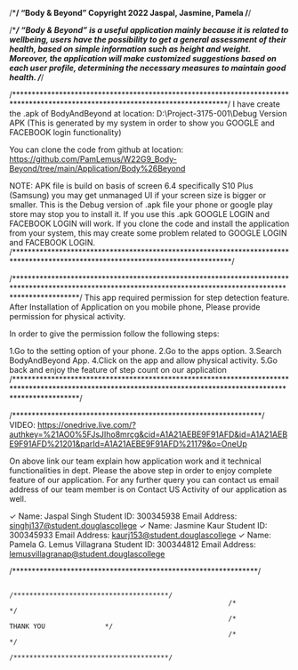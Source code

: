 /*************************************************************************************************************************/
“Body & Beyond”
Copyright 2022 Jaspal, Jasmine, Pamela
/************************************************************************************************************************/



/************************************************************************************************************************/
“Body & Beyond” is a useful application mainly because it is related to wellbeing, users have the possibility to get a 
general assessment of their health, based on simple information such as height and weight. Moreover, the application 
will make customized suggestions based on each user profile, determining the necessary measures to maintain good 
health.
/***********************************************************************************************************************/


/*******************************************************************************************************************************/
I have create the .apk of BodyAndBeyond at location: D:\Project-3175-001\Debug Version APK 
(This is generated by my system in order to show you GOOGLE and FACEBOOK login functionality)

You can clone the code from github at location: https://github.com/PamLemus/W22G9_Body-Beyond/tree/main/Application/Body%26Beyond

NOTE: 
APK file is build on basis of screen 6.4 specifically S10 Plus (Samsung) you may get unmanaged UI if your screen size is bigger or smaller. 
This is the Debug version of .apk file your phone or google play store may stop you to install it. If you use this .apk GOOGLE LOGIN and FACEBOOK LOGIN will work.
If you clone the code and install the application from your system, this may create some problem related to GOOGLE LOGIN and FACEBOOK LOGIN.
/********************************************************************************************************************************/


/****************************************************************************************************************************************************************/
This app required permission for step detection feature. After Installation of Application on you mobile phone, Please provide permission for physical activity.

In order to give the permission follow the following steps:

1.Go to the setting option of your phone.
2.Go to the apps option.
3.Search BodyAndBeyond App.
4.Click on the app and allow physical activity.
5.Go back and enjoy the feature of step count on our application
/****************************************************************************************************************************************************************/

/****************************************************************/
VIDEO: https://onedrive.live.com/?authkey=%21AO0%5FJsJIho8mrcg&cid=A1A21AEBE9F91AFD&id=A1A21AEBE9F91AFD%21201&parId=A1A21AEBE9F91AFD%21179&o=OneUp

On above link our team explain how application work and it technical functionalities in dept. Please the above step in order to enjoy complete feature of our application. For any further query you can contact us email address of our team member is on Contact US Activity of our application as well.

✓ Name: Jaspal Singh                      Student ID: 300345938      Email Address: singhj137@student.douglascollege
✓ Name: Jasmine Kaur                      Student ID: 300345933      Email Address: kaurj153@student.douglascollege
✓ Name: Pamela G. Lemus Villagrana        Student ID: 300344812      Email Address: lemusvillagranap@student.douglascollege

/***************************************************************/


                                                           /***************************************/
                                                           /*                                     */
                                                           /*             THANK YOU               */
                                                           /*                                     */
                                                           /***************************************/